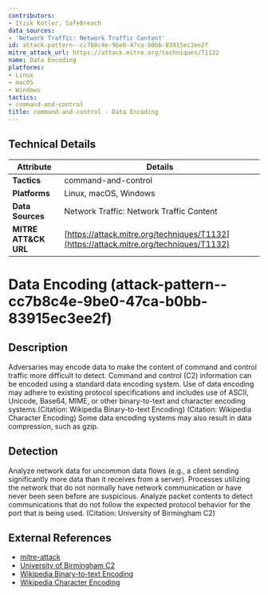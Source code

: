 ```yaml
---
contributors:
- Itzik Kotler, SafeBreach
data_sources:
- 'Network Traffic: Network Traffic Content'
id: attack-pattern--cc7b8c4e-9be0-47ca-b0bb-83915ec3ee2f
mitre_attack_url: https://attack.mitre.org/techniques/T1132
name: Data Encoding
platforms:
- Linux
- macOS
- Windows
tactics:
- command-and-control
title: command-and-control - Data Encoding
---
```


## Technical Details

| Attribute | Details |
|-----------|----------|
| **Tactics** | command-and-control |
| **Platforms** | Linux, macOS, Windows |
| **Data Sources** | Network Traffic: Network Traffic Content |
| **MITRE ATT&CK URL** | [https://attack.mitre.org/techniques/T1132](https://attack.mitre.org/techniques/T1132) |

# Data Encoding (attack-pattern--cc7b8c4e-9be0-47ca-b0bb-83915ec3ee2f)

## Description
Adversaries may encode data to make the content of command and control traffic more difficult to detect. Command and control (C2) information can be encoded using a standard data encoding system. Use of data encoding may adhere to existing protocol specifications and includes use of ASCII, Unicode, Base64, MIME, or other binary-to-text and character encoding systems.(Citation: Wikipedia Binary-to-text Encoding) (Citation: Wikipedia Character Encoding) Some data encoding systems may also result in data compression, such as gzip.

## Detection
Analyze network data for uncommon data flows (e.g., a client sending significantly more data than it receives from a server). Processes utilizing the network that do not normally have network communication or have never been seen before are suspicious. Analyze packet contents to detect communications that do not follow the expected protocol behavior for the port that is being used. (Citation: University of Birmingham C2)

## External References
- [mitre-attack](https://attack.mitre.org/techniques/T1132)
- [University of Birmingham C2](https://arxiv.org/ftp/arxiv/papers/1408/1408.1136.pdf)
- [Wikipedia Binary-to-text Encoding](https://en.wikipedia.org/wiki/Binary-to-text_encoding)
- [Wikipedia Character Encoding](https://en.wikipedia.org/wiki/Character_encoding)
